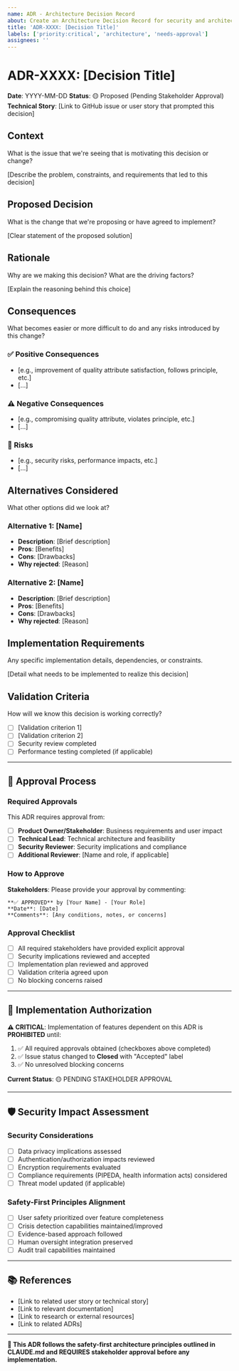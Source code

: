 ```yaml
---
name: ADR - Architecture Decision Record
about: Create an Architecture Decision Record for security and architecture decisions
title: 'ADR-XXXX: [Decision Title]'
labels: ['priority:critical', 'architecture', 'needs-approval']
assignees: ''
---
```


# ADR-XXXX: [Decision Title]

**Date**: YYYY-MM-DD
**Status**: 🟡 Proposed (Pending Stakeholder Approval)
**Technical Story**: [Link to GitHub issue or user story that prompted this decision]

## Context

What is the issue that we're seeing that is motivating this decision or change?

[Describe the problem, constraints, and requirements that led to this decision]

## Proposed Decision

What is the change that we're proposing or have agreed to implement?

[Clear statement of the proposed solution]

## Rationale

Why are we making this decision? What are the driving factors?

[Explain the reasoning behind this choice]

## Consequences

What becomes easier or more difficult to do and any risks introduced by this change?

### ✅ Positive Consequences
- [e.g., improvement of quality attribute satisfaction, follows principle, etc.]
- [...]

### ⚠️ Negative Consequences
- [e.g., compromising quality attribute, violates principle, etc.]
- [...]

### 🚨 Risks
- [e.g., security risks, performance impacts, etc.]
- [...]

## Alternatives Considered

What other options did we look at?

### Alternative 1: [Name]
- **Description**: [Brief description]
- **Pros**: [Benefits]
- **Cons**: [Drawbacks]
- **Why rejected**: [Reason]

### Alternative 2: [Name]
- **Description**: [Brief description]
- **Pros**: [Benefits]
- **Cons**: [Drawbacks]
- **Why rejected**: [Reason]

## Implementation Requirements

Any specific implementation details, dependencies, or constraints.

[Detail what needs to be implemented to realize this decision]

## Validation Criteria

How will we know this decision is working correctly?

- [ ] [Validation criterion 1]
- [ ] [Validation criterion 2]
- [ ] Security review completed
- [ ] Performance testing completed (if applicable)

---

## 🔐 Approval Process

### Required Approvals

This ADR requires approval from:
- [ ] **Product Owner/Stakeholder**: Business requirements and user impact
- [ ] **Technical Lead**: Technical architecture and feasibility
- [ ] **Security Reviewer**: Security implications and compliance
- [ ] **Additional Reviewer**: [Name and role, if applicable]

### How to Approve

**Stakeholders**: Please provide your approval by commenting:
```
**✅ APPROVED** by [Your Name] - [Your Role]
**Date**: [Date]
**Comments**: [Any conditions, notes, or concerns]
```

### Approval Checklist

- [ ] All required stakeholders have provided explicit approval
- [ ] Security implications reviewed and accepted
- [ ] Implementation plan reviewed and approved
- [ ] Validation criteria agreed upon
- [ ] No blocking concerns raised

---

## 🚫 Implementation Authorization

**⚠️ CRITICAL**: Implementation of features dependent on this ADR is **PROHIBITED** until:

1. ✅ All required approvals obtained (checkboxes above completed)
2. ✅ Issue status changed to **Closed** with "Accepted" label
3. ✅ No unresolved blocking concerns

**Current Status**: 🟡 PENDING STAKEHOLDER APPROVAL

---

## 🛡️ Security Impact Assessment

### Security Considerations
- [ ] Data privacy implications assessed
- [ ] Authentication/authorization impacts reviewed
- [ ] Encryption requirements evaluated
- [ ] Compliance requirements (PIPEDA, health information acts) considered
- [ ] Threat model updated (if applicable)

### Safety-First Principles Alignment
- [ ] User safety prioritized over feature completeness
- [ ] Crisis detection capabilities maintained/improved
- [ ] Evidence-based approach followed
- [ ] Human oversight integration preserved
- [ ] Audit trail capabilities maintained

---

## 📚 References

- [Link to related user story or technical story]
- [Link to relevant documentation]
- [Link to research or external resources]
- [Link to related ADRs]

---

**🚨 This ADR follows the safety-first architecture principles outlined in CLAUDE.md and REQUIRES stakeholder approval before any implementation.**